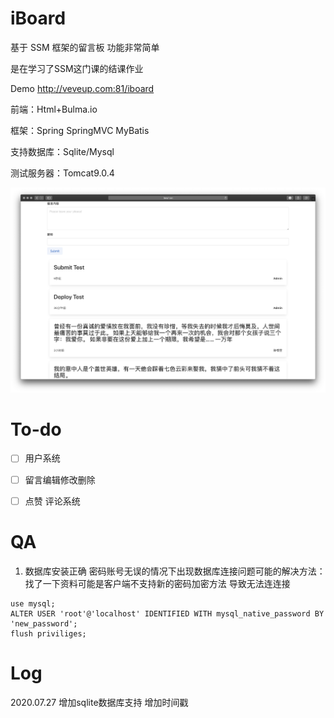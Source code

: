 # iBoard

基于 SSM 框架的留言板 功能非常简单

是在学习了SSM这门课的结课作业

Demo
http://veveup.com:81/iboard

前端：Html+Bulma.io

框架：Spring SpringMVC MyBatis

支持数据库：Sqlite/Mysql

测试服务器：Tomcat9.0.4


![img](./img/demo2.png)

# To-do
 - [ ] 用户系统
 - [ ] 留言编辑修改删除
 - [ ] 点赞 评论系统
 
 
 # QA
 1. 数据库安装正确 密码账号无误的情况下出现数据库连接问题可能的解决方法：
 找了一下资料可能是客户端不支持新的密码加密方法 导致无法连连接
 ```mysql
use mysql;
ALTER USER 'root'@'localhost' IDENTIFIED WITH mysql_native_password BY 'new_password';
flush priviliges;
```


# Log
 2020.07.27 增加sqlite数据库支持 增加时间戳
